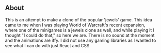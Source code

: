 ## About
This is an attempt to make a clone of the popular 'jewels' game. This idea came to me
when I was playing World of Warcraft's recent expansion, where one of the minigames is
a jewels clone as well, and while playing it I thought "I could do that," so here we
are. There is no sound at the moment and the animations are iffy. I did not use any
gaming libraries as I wanted to see what I can do with just React and CSS. 
